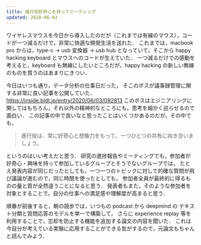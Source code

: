 ```yaml
---
title: 進行役好奇心を持ってミーティング
updated: 2020-06-03
---
```


ワイヤレスマウスを今日から導入したのだが（これまでは有線のマウス），コードが一つ減るだけで，非常に快適な開発生活を送れた．
これまでは，macbook pro からは，type-c -> usb 変換器 -> usb hub となっていて，そこから happy hacking keyboard とマウスへのコードが生えていた．
一つ減るだけでの感動を考えると，keyboard も無線にしたいところだが，happy hacking の新しい無線のものを買うのはあまりにきつい．

今日はいつも通り，データ分析の仕事日だった，
そこのボスが議事録管理に関する非常に良い記事を公開していた．
https://inside.bldt.jp/entry/2020/06/03/092813
このボスはエジニアリングに関してはもちろん，それ以外の精神的なところにも，思考を細かく巡らせるので面白い．
この記事の中で良いなと思ったことはいくつかあるのだが，その中でも，

> 進行役は、常に好奇心と想像力をもって、一つひとつの共有に向き合いましょう。

というのはいい考えだと思う．
研究の進捗報告やミーティングでも，参加者が好奇心・興味を持って参加しているグループとそうでないグループでは，
たとえ発表内容が同じだったとしても，一つ一つのトピックに対して的確な質問が飛び議論が進むので，同じ時間を使ったとしても，
参加者全員が最終的に得るものの量と質が全然違うことになると思う．
発表者もまた，そのような参加者を対象とすることで，自分の仕事への満足感や理解度が高まると思う．

順番が前後すると，朝の競歩では，いつもの podcast から deepmind の テキスト分類と質問応答のモデルを単一で構築して，
さらに experience replay 等を利用することで，忘却を防止する機能を追加する論文の内容を聞いた．
これは今自分が考えている実験に応用することができる気がするので，元論文もちゃんと読んでみよう．
